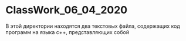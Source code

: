 # ClassWork_06_04_2020
В этой директории находятся два текстовых файла, содержащих код программ на языка с++, представляющих собой 

